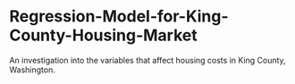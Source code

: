 # Regression-Model-for-King-County-Housing-Market
An investigation into the variables that affect housing costs in King County, Washington.

